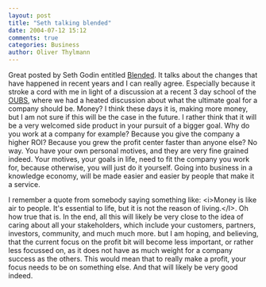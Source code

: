 ```yaml
---
layout: post
title: "Seth talking blended"
date: 2004-07-12 15:12
comments: true
categories: Business
author: Oliver Thylmann
---
```



Great posted by Seth Godin entitled [Blended](http://sethgodin.typepad.com/seths_blog/2004/07/blended.html). It talks about the changes that have happened in recent years and I can really agree. Especially because it stroke a cord with me in light of a discussion at a recent 3 day school of the [OUBS](http://oubs.open.ac.uk/), where we had a heated discussion about what the ultimate goal for a company should be. Money? I think these days it is, making more money, but I am not sure if this will be the case in the future. I rather think that it will be a very welcomed side product in your pursuit of a bigger goal. Why do you work at a company for example? Because you give the company a higher ROI? Because you grew the profit center faster than anyone else? No way. You have your own personal motives, and they are very fine grained indeed. Your motives, your goals in life, need to fit the company you work for, because otherwise, you will just do it yourself. Going into business in a knowledge economy, will be made easier and easier by people that make it a service.

I remember a quote from somebody saying something like: &lt;i&gt;Money is like air to people. It's essential to life, but it is not the reason of living.&lt;/I&gt;. Oh how true that is. In the end, all this will likely be very close to the idea of caring about all your stakeholders, which include your customers, partners, investors, community, and much much more. but I am hoping, and believing, that the current focus on the profit bit will become less important, or rather less focussed on, as it does not have as much weight for a company success as the others. This would mean that to really make a profit, your focus needs to be on something else. And that will likely be very good indeed.


